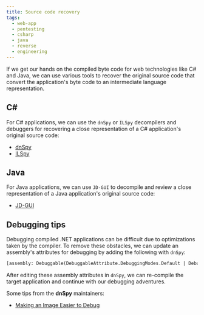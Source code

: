 ```yaml
---
title: Source code recovery
tags:
  - web-app
  - pentesting
  - csharp
  - java
  - reverse
  - engineering
---
```


If we get our hands on the compiled byte code for web technologies like C# and Java, we can use
various tools to recover the original source code that convert the application's byte code to an
intermediate language representation.

## C\#

For C# applications, we can use the `dnSpy` or `ILSpy` decompilers and debuggers for recovering a
close representation of a C# application's original source code:

- [dnSpy](https://github.com/dnSpy/dnSpy)
- [ILSpy](https://github.com/icsharpcode/ILSpy)

## Java

For Java applications, we can use `JD-GUI` to decompile and review a close representation of a Java
application's original source code:

- [JD-GUI](https://github.com/icsharpcode/ILSpy)

## Debugging tips

Debugging compiled .NET applications can be difficult due to optimizations taken by the compiler. To
remove these obstacles, we can update an assembly's attributes for debugging by adding the following
with `dnSpy`:

```txt
[assembly: Debuggable(DebuggableAttribute.DebuggingModes.Default | DebuggableAttribute.DebuggingModes.DisableOptimizations | DebuggableAttribute.DebuggingModes.IgnoreSymbolStoreSequencePoints | DebuggableAttribute.DebuggingModes.EnableEditAndContinue)]
```

After editing these assembly attributes in `dnSpy`, we can re-compile the target application and
continue with our debugging adventures.

Some tips from the **dnSpy** maintainers:

- [Making an Image Easier to Debug](https://github.com/dnSpy/dnSpy/wiki/Making-an-Image-Easier-to-Debug)
